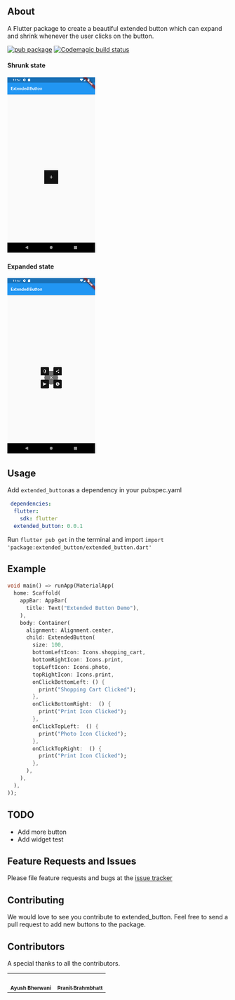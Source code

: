 ## About
A Flutter package to create a beautiful extended button which can expand and shrink whenever the user clicks on the button. 

[![pub package](https://img.shields.io/pub/v/extended_button.svg)](https://pub.dev/packages/extended_button) [![Codemagic build status](https://api.codemagic.io/apps/5e7f9ef6a2d77c2459b481db/5e7f9ef6a2d77c2459b481da/status_badge.svg)](https://codemagic.io/apps/5e7f9ef6a2d77c2459b481db/5e7f9ef6a2d77c2459b481da/latest_build)

#### Shrunk state

![Extended Closed](example/images/extended_closed.png)


#### Expanded state

![Extended Opend](example/images/extended_open.png)

## Usage

Add `extended_button`as a dependency in your pubspec.yaml
```YAML
 dependencies:
  flutter:
    sdk: flutter
  extended_button: 0.0.1
```
Run `flutter pub get` in the terminal and import `import 'package:extended_button/extended_button.dart'`

## Example

```dart
void main() => runApp(MaterialApp(
  home: Scaffold(
    appBar: AppBar(
      title: Text("Extended Button Demo"),
    ),
    body: Container(
      alignment: Alignment.center,
      child: ExtendedButton(
        size: 100,
        bottomLeftIcon: Icons.shopping_cart,
        bottomRightIcon: Icons.print,
        topLeftIcon: Icons.photo,
        topRightIcon: Icons.print,
        onClickBottomLeft: () {
          print("Shopping Cart Clicked");
        },
        onClickBottomRight:  () {
          print("Print Icon Clicked");
        },
        onClickTopLeft:  () {
          print("Photo Icon Clicked");
        },
        onClickTopRight:  () {
          print("Print Icon Clicked");
        },
      ),
    ),
  ),
));

```

## TODO
- Add more button
- Add widget test

## Feature Requests and Issues
Please file feature requests and bugs at the [issue tracker](https://github.com/AyushBherwani1998/extended_button/issues)

## Contributing
We would love to see you contribute to extended_button. Feel free to send a pull request to add new buttons to the package.

## Contributors 

A special thanks to all the contributors.
<table>
 <tr>
   <td align="center"><a href="https://github.com/AyushBherwani1998"><img src="https://avatars1.githubusercontent.com/u/34301187" width="64px;" alt=""/><br /><sub><b>Ayush Bherwani</b></sub></a><br /></td>
   <td align="center"><a href="https://github.com/pb-10"><img src="https://avatars2.githubusercontent.com/u/43945352" width="64px;" alt=""/><br /><sub><b>Pranit Brahmbhatt</b></sub></a><br /></td>
 </tr>
</table>
